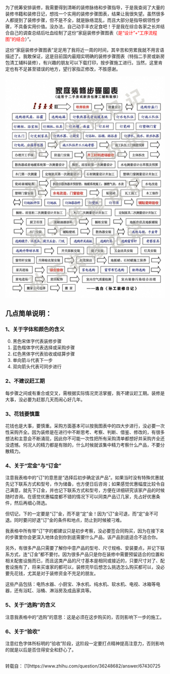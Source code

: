 为了统筹安排装修，我需要得到清晰的装修脉络和步骤指导，于是我查阅了大量的装修书籍和装修日记，想找一个实用的装修步骤图表，结果让我很失望。虽然很多人都提到了装修步骤，但不是不全，就是脉络混乱，而且大部分是指导纲领性步骤，不具备实用价值。没办法，自己动手丰衣足食吧！于是我在综合各家之长并结合自己的调查总结后吐血绘制了这份“家庭装修步骤图表（<font color='red'>是“设计”+“工序流程图”的结合</font>）”。

这份“家庭装修步骤图表”足足用了我将近一周的时间，其辛苦和劳累我就不用言语描述了。我敢保证，这是目前国内最翔实明确的装修步骤图表（特指二手房或新房包清工辅料装修），有兴趣的朋友可以下载打印，按步骤施工进行。当然，这里肯定也有不足甚至错误的地方，望行家指正修改，不胜感谢。

![](../imgs/装修过程中的经典工序流程图二.png)

## **几点简单说明：**
### **1、关于字体和颜色的含义**

0. 黑色宋体字代表装修步骤
0. 蓝色楷体字代表选择或采购步骤
0. 红色黑体字代表验收或结算步骤
0. 单向箭斗代表下一步
0. 双向箭头代表可同步进行
### **2、不建议赶工期**
每步骤之间或有重合或交叉，需根据实际情况灵活掌握，我不建议赶工期。装修是大事，没必要为赶那几天而闹心好几年。
### **3、花钱要慎重**
花钱也是大事，要慎重。采购方面基本可以按我图表中的四大步进行，没必要一次性采购齐全。因为装修是在进行中不断思考、考察、判断、借鉴、修改的，有很多想法和主意会不断涌现，因此你不可能一次性把所有采购清单都想好并采购齐全还没遗憾。何况人的精力都是有限的，什么时候就该集中精力考察什么产品，不要分散精力。
### **4、关于“定金”与“订金”**
注意我表格中的“订”的意思是“选择后初步确定该产品”。如果当时没有特殊优惠就先记下联系方式和型号，作为储备，也方便日后咨询；如果感觉优惠幅度比较令自己满意，就先下订金，并也记下联系方式和型号，方便在详细研究该家产品的时候随时咨询。在感觉优惠幅度都不错的情况下可以同类产品订几家，先占好优惠条件，然后再细心筛选。

但切记，下的一定要是“订”金，而不是“定”金！因为“订”金可退，而“定”金不可退。同时要问好退“订”金的条件和地点，防止到时候被刁难。

我表格中所有带“订”字的都建议只是初步考察，没必要签合同购买，因为在接下来的步骤里你会更深入地体会到你到底需要什么产品，该产品到底适合不适合你。

另外，有很多产品只需要了解你中意产品的型号、尺寸规格、安装要点，并记下联系方式，连“订金”都不要付。因为很多产品只是你在装修中需要预留适合的位置和相关配套设施而已，而且这类产品的尺寸基本是相同或接近的，只要尺寸对了、配套设施有了，将来买谁家的都可以，装修完毕后想怎么挑选怎么购买都可以，没必要先花钱，尤其是对于装修资金不充足的朋友。

这些产品包括：电热水器、小厨宝、净水机、纯水机、软水机、电视、冰箱等电器，还有浴缸、浴桶、淋浴房及成品家具等。
### **5、关于“选购”的含义**
注意我表格中的“选购”的意思：这是必须在这步购买的，否则影响下一步的施工。
### **6、关于“验收”**
注意红色字体所标明的“验收”阶段，这阶段一定要打点精神提高注意力，否则影响的就是以后是否住得安全和舒心了。

<br/>
转载自：
[1]https://www.zhihu.com/question/36248682/answer/67430725
